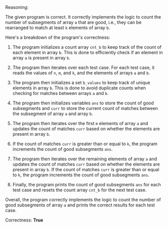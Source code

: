Reasoning:

The given program is correct. It correctly implements the logic to count the number of subsegments of array `a` that are good, i.e., they can be rearranged to match at least `k` elements of array `b`.

Here's a breakdown of the program's correctness:

1. The program initializes a count array `cnt_b` to keep track of the count of each element in array `b`. This is done to efficiently check if an element in array `a` is present in array `b`.

2. The program then iterates over each test case. For each test case, it reads the values of `n`, `m`, and `k`, and the elements of arrays `a` and `b`.

3. The program then initializes a set `b_values` to keep track of unique elements in array `b`. This is done to avoid duplicate counts when checking for matches between arrays `a` and `b`.

4. The program then initializes variables `ans` to store the count of good subsegments and `curr` to store the current count of matches between the subsegment of array `a` and array `b`.

5. The program then iterates over the first `m` elements of array `a` and updates the count of matches `curr` based on whether the elements are present in array `b`.

6. If the count of matches `curr` is greater than or equal to `k`, the program increments the count of good subsegments `ans`.

7. The program then iterates over the remaining elements of array `a` and updates the count of matches `curr` based on whether the elements are present in array `b`. If the count of matches `curr` is greater than or equal to `k`, the program increments the count of good subsegments `ans`.

8. Finally, the program prints the count of good subsegments `ans` for each test case and resets the count array `cnt_b` for the next test case.

Overall, the program correctly implements the logic to count the number of good subsegments of array `a` and prints the correct results for each test case.

Correctness: **True**
